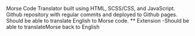 Morse Code Translator built using HTML, SCSS/CSS, and JavaScript.
Github repository with regular commits and deployed to Github pages.
Should be able to translate English to Morse code.
** Extension -Should be able to translateMorse back to English
